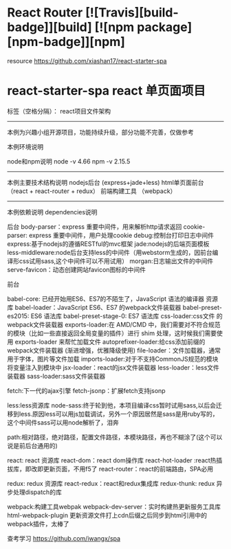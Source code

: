 # React Router [![Travis][build-badge]][build] [![npm package][npm-badge]][npm]

resource  https://github.com/xiashan17/react-starter-spa

# react-starter-spa  react 单页面项目

标签（空格分隔）： react项目文件架构

---
本例为兴趣小组开源项目，功能持续升级，部分功能不完善，仅做参考


本例环境说明

node和npm说明
node -v 4.66
npm -v 2.15.5


----------


本例主要技术结构说明
nodejs后台     (express+jade+less)
html单页面前台（react + react-router + redux）
前端构建工具  （webpack）

----------
本例依赖说明
dependencies说明

后台
body-parser：express 重要中间件，用来解析http请求返回
cookie-parser: express 重要中间件，用户处理cookie
debug:控制台打印日志中间件
express:基于nodejs的遵循RESTful的mvc框架
jade:nodejs的后端页面模板
less-middleware:node后台支持less的中间件（用webstorm生成的，因前台编译形css试用sass,这个中间件可以不用试用）
morgan:日志输出文件的中间件
serve-favicon：动态创建网站favicon图标的中间件

前台

babel-core: 已经开始用ES6、ES7的不陌生了，JavaScript 语法的编译器 资源库
babel-loader：JavaScript ES6、ES7 的webpack文件装载器
babel-preset-es2015: ES6 语法库
babel-preset-stage-0: ES7 语法库
css-loader:css文件 的webpack文件装载器
exports-loader:在 AMD/CMD 中，我们需要对不符合规范的模块（比如一些直接返回全局变量的插件）进行 shim 处理，这时候我们需要使用 exports-loader 来帮忙加载文件
autoprefixer-loader:给css添加前缀的webpack文件装载器 (渐进增强，优雅降级使用)
file-loader：文件加载器，通常用于字体，图片等文件加载
imports-loader:对于不支持CommonJS规范的模块 将变量注入到模块中
jsx-loader：react的jsx文件装载器
less-loader：less文件装载器
sass-loader:sass文件装载器

fetch:下一代的ajax引擎
fetch-jsonp：扩展fetch支持jsonp

less:less资源库
node-sass:终于轮到他，本项目编译css暂时试用sass,以后会迁移到less.原因less可以用js加载调试，另外一个原因居然是sass是用ruby写的，这个中间件sass可以用node解析了，泪奔

path:相对路径，绝对路径，配置文件路径，本模块路径，再也不糊涂了(这个可以说是前后台通用的)

react: react 资源库
react-dom：react dom操作库
react-hot-loader :react热插拔库，即改即更新页面，不用f5了
react-router：react的前端路由，SPA必用

redux: redux 资源库
react-redux：react和redux集成库
redux-thunk: redux 异步处理dispatch的库

webpack:构建工具webpak
webpack-dev-server：实时构建热更新服务工具库
html-webpack-plugin 更新资源文件打上cdn后缀之后同步到html引用中的webpack插件，太棒了

查考学习  https://github.com/iwangx/spa

